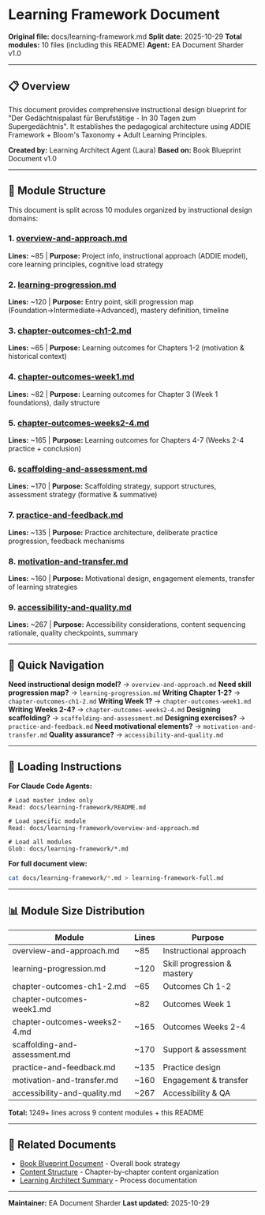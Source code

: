 # Learning Framework Document

**Original file:** docs/learning-framework.md
**Split date:** 2025-10-29
**Total modules:** 10 files (including this README)
**Agent:** EA Document Sharder v1.0

---

## 📋 Overview

This document provides comprehensive instructional design blueprint for "Der Gedächtnispalast für Berufstätige - In 30 Tagen zum Supergedächtnis". It establishes the pedagogical architecture using ADDIE Framework + Bloom's Taxonomy + Adult Learning Principles.

**Created by:** Learning Architect Agent (Laura)
**Based on:** Book Blueprint Document v1.0

---

## 📁 Module Structure

This document is split across 10 modules organized by instructional design domains:

### 1. [overview-and-approach.md](./overview-and-approach.md)
**Lines:** ~85 | **Purpose:** Project info, instructional approach (ADDIE model), core learning principles, cognitive load strategy

### 2. [learning-progression.md](./learning-progression.md)
**Lines:** ~120 | **Purpose:** Entry point, skill progression map (Foundation→Intermediate→Advanced), mastery definition, timeline

### 3. [chapter-outcomes-ch1-2.md](./chapter-outcomes-ch1-2.md)
**Lines:** ~65 | **Purpose:** Learning outcomes for Chapters 1-2 (motivation & historical context)

### 4. [chapter-outcomes-week1.md](./chapter-outcomes-week1.md)
**Lines:** ~82 | **Purpose:** Learning outcomes for Chapter 3 (Week 1 foundations), daily structure

### 5. [chapter-outcomes-weeks2-4.md](./chapter-outcomes-weeks2-4.md)
**Lines:** ~165 | **Purpose:** Learning outcomes for Chapters 4-7 (Weeks 2-4 practice + conclusion)

### 6. [scaffolding-and-assessment.md](./scaffolding-and-assessment.md)
**Lines:** ~170 | **Purpose:** Scaffolding strategy, support structures, assessment strategy (formative & summative)

### 7. [practice-and-feedback.md](./practice-and-feedback.md)
**Lines:** ~135 | **Purpose:** Practice architecture, deliberate practice progression, feedback mechanisms

### 8. [motivation-and-transfer.md](./motivation-and-transfer.md)
**Lines:** ~160 | **Purpose:** Motivational design, engagement elements, transfer of learning strategies

### 9. [accessibility-and-quality.md](./accessibility-and-quality.md)
**Lines:** ~267 | **Purpose:** Accessibility considerations, content sequencing rationale, quality checkpoints, summary

---

## 🧭 Quick Navigation

**Need instructional design model?** → `overview-and-approach.md`
**Need skill progression map?** → `learning-progression.md`
**Writing Chapter 1-2?** → `chapter-outcomes-ch1-2.md`
**Writing Week 1?** → `chapter-outcomes-week1.md`
**Writing Weeks 2-4?** → `chapter-outcomes-weeks2-4.md`
**Designing scaffolding?** → `scaffolding-and-assessment.md`
**Designing exercises?** → `practice-and-feedback.md`
**Need motivational elements?** → `motivation-and-transfer.md`
**Quality assurance?** → `accessibility-and-quality.md`

---

## 🤖 Loading Instructions

**For Claude Code Agents:**
```
# Load master index only
Read: docs/learning-framework/README.md

# Load specific module
Read: docs/learning-framework/overview-and-approach.md

# Load all modules
Glob: docs/learning-framework/*.md
```

**For full document view:**
```bash
cat docs/learning-framework/*.md > learning-framework-full.md
```

---

## 📊 Module Size Distribution

| Module | Lines | Purpose |
|--------|-------|---------|
| overview-and-approach.md | ~85 | Instructional approach |
| learning-progression.md | ~120 | Skill progression & mastery |
| chapter-outcomes-ch1-2.md | ~65 | Outcomes Ch 1-2 |
| chapter-outcomes-week1.md | ~82 | Outcomes Week 1 |
| chapter-outcomes-weeks2-4.md | ~165 | Outcomes Weeks 2-4 |
| scaffolding-and-assessment.md | ~170 | Support & assessment |
| practice-and-feedback.md | ~135 | Practice design |
| motivation-and-transfer.md | ~160 | Engagement & transfer |
| accessibility-and-quality.md | ~267 | Accessibility & QA |

**Total:** 1249+ lines across 9 content modules + this README

---

## 🔗 Related Documents

- [Book Blueprint Document](../book-blueprint.md) - Overall book strategy
- [Content Structure](../content-structure/) - Chapter-by-chapter content organization
- [Learning Architect Summary](../learning-architect-summary.md) - Process documentation

---

**Maintainer:** EA Document Sharder
**Last updated:** 2025-10-29
